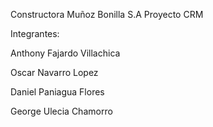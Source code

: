 Constructora Muñoz Bonilla S.A 
Proyecto CRM

Integrantes:

Anthony Fajardo Villachica

Oscar Navarro Lopez

Daniel Paniagua Flores

George Ulecia Chamorro
